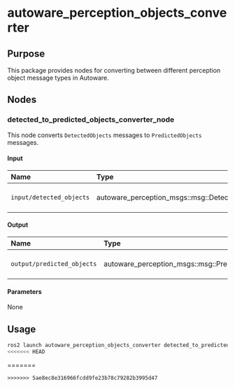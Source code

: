 # autoware_perception_objects_converter

## Purpose

This package provides nodes for converting between different perception object message types in Autoware.

## Nodes

### detected_to_predicted_objects_converter_node

This node converts `DetectedObjects` messages to `PredictedObjects` messages.

#### Input

| Name                     | Type                                           | Description            |
| :----------------------- | :--------------------------------------------- | :--------------------- |
| `input/detected_objects` | autoware_perception_msgs::msg::DetectedObjects | Input detected objects |

#### Output

| Name                       | Type                                            | Description              |
| :------------------------- | :---------------------------------------------- | :----------------------- |
| `output/predicted_objects` | autoware_perception_msgs::msg::PredictedObjects | Output predicted objects |

#### Parameters

None

## Usage

```bash
ros2 launch autoware_perception_objects_converter detected_to_predicted_objects.launch.xml
<<<<<<< HEAD
``` 
=======
```
>>>>>>> 5ae8ec8e316966fcdd9fe23b78c79282b3995d47
